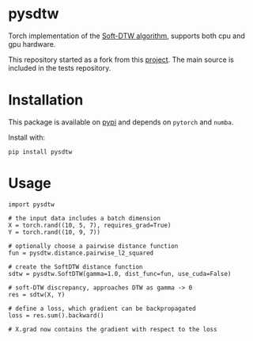 # pysdtw

Torch implementation of the [Soft-DTW algorithm](https://github.com/mblondel/soft-dtw), supports both cpu and gpu hardware.

This repository started as a fork from this [project](https://github.com/Maghoumi/pytorch-softdtw-cuda).
The main source is included in the tests repository.

# Installation

This package is available on [pypi](https://pypi.org/project/pysdtw/) and depends on `pytorch` and `numba`.

Install with:

`pip install pysdtw`

# Usage

```
import pysdtw

# the input data includes a batch dimension
X = torch.rand((10, 5, 7), requires_grad=True)
Y = torch.rand((10, 9, 7))

# optionally choose a pairwise distance function
fun = pysdtw.distance.pairwise_l2_squared

# create the SoftDTW distance function
sdtw = pysdtw.SoftDTW(gamma=1.0, dist_func=fun, use_cuda=False)

# soft-DTW discrepancy, approaches DTW as gamma -> 0
res = sdtw(X, Y)

# define a loss, which gradient can be backpropagated
loss = res.sum().backward()

# X.grad now contains the gradient with respect to the loss
```
